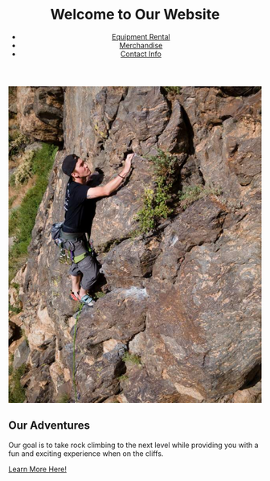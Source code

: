 <html lang="en">
<head>
  <meta charset="UTF-8">
  <meta name="viewport" content="width=device-width, initial-scale=1.0">   
 <title>Caffeinated Climbers</title>   

  <link rel="stylesheet" href="style.css">
</head>
<body>
  <header>
    <h1>Welcome to Our Website</h1>
    <nav>
      <ul>
        <li><a href="#">Equipment Rental</a></li>
        <li><a href="#">Merchandise</a></li>
        <li><a href="#">Contact Info</a></li>
      </ul>
    </nav>
  </header>

  <main>
    <section class="hero">
      <img src="Rock Climbing Picture 2.jpg" alt="Rock Climbing Picture 2">
      <div class="hero-text">
        <h2>Our Adventures</h2>
        <p>Our goal is to take rock climbing to the next level while providing you with a fun and exciting experience when on the cliffs.</p>
        <a href="#" class="btn">Learn More Here!</a>
      </div>
    </section>
  </main>
</body>
</html>

